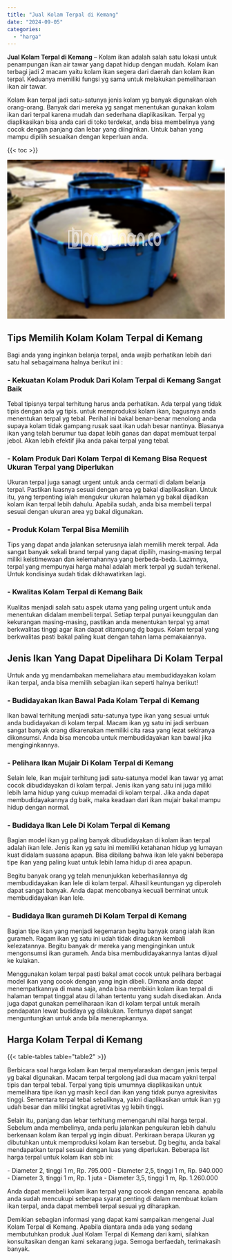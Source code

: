 ```yaml
---
title: "Jual Kolam Terpal di Kemang"
date: "2024-09-05"
categories: 
  - "harga"
---
```


**Jual Kolam Terpal di Kemang** – Kolam ikan adalah salah satu lokasi untuk penampungan ikan air tawar yang dapat hidup dengan mudah. Kolam ikan terbagi jadi 2 macam yaitu kolam ikan segera dari daerah dan kolam ikan terpal. Keduanya memiliki fungsi yg sama untuk melakukan pemeliharaan ikan air tawar.

Kolam ikan terpal jadi satu-satunya jenis kolam yg banyak digunakan oleh orang-orang. Banyak dari mereka yg sangat menentukan gunakan kolam ikan dari terpal karena mudah dan sederhana diaplikasikan. Terpal yg diaplikasikan bisa anda cari di toko terdekat, anda bisa membelinya yang cocok dengan panjang dan lebar yang diinginkan. Untuk bahan yang mampu dipilih sesuaikan dengan keperluan anda.

{{< toc >}}

![Jual Kolam Terpal di Kemang](/images/jual-kolam-terpal-18.png)

## Tips Memilih Kolam Kolam Terpal di Kemang

Bagi anda yang inginkan belanja terpal, anda wajib perhatikan lebih dari satu hal sebagaimana halnya berikut ini :

### \- Kekuatan Kolam Produk Dari Kolam Terpal di Kemang Sangat Baik

Tebal tipisnya terpal terhitung harus anda perhatikan. Ada terpal yang tidak tipis dengan ada yg tipis. untuk memproduksi kolam ikan, bagusnya anda menentukan terpal yg tebal. Perihal ini bakal benar-benar menolong anda supaya kolam tidak gampang rusak saat ikan udah besar nantinya. Biasanya ikan yang telah berumur tua dapat lebih ganas dan dapat membuat terpal jebol. Akan lebih efektif jika anda pakai terpal yang tebal.

### \- Kolam Produk Dari Kolam Terpal di Kemang Bisa Request Ukuran Terpal yang Diperlukan

Ukuran terpal juga sanagt urgent untuk anda cermati di dalam belanja terpal. Pastikan luasnya sesuai dengan area yg bakal diaplikasikan. Untuk itu, yang terpenting ialah mengukur ukuran halaman yg bakal dijadikan kolam ikan terpal lebih dahulu. Apabila sudah, anda bisa membeli terpal sesuai dengan ukuran area yg bakal digunakan.

### \- Produk Kolam Terpal Bisa Memilih

Tips yang dapat anda jalankan seterusnya ialah memilih merek terpal. Ada sangat banyak sekali brand terpal yang dapat dipilih, masing-masing terpal miliki keistimewaan dan kelemahannya yang berbeda-beda. Lazimnya, terpal yang mempunyai harga mahal adalah merk terpal yg sudah terkenal. Untuk kondisinya sudah tidak dikhawatirkan lagi.

### \- Kwalitas Kolam Terpal di Kemang Baik

Kualitas menjadi salah satu aspek utama yang paling urgent untuk anda menentukan didalam membeli terpal. Setiap terpal punyai keunggulan dan kekurangan masing-masing, pastikan anda menentukan terpal yg amat berkwalitas tinggi agar ikan dapat ditampung dg bagus. Kolam terpal yang berkwalitas pasti bakal paling kuat dengan tahan lama pemakaiannya.

## Jenis Ikan Yang Dapat Dipelihara Di Kolam Terpal

Untuk anda yg mendambakan memeliahara atau membudidayakan kolam ikan terpal, anda bisa memilih sebagian ikan seperti halnya berikut!

### \- Budidayakan Ikan Bawal Pada Kolam Terpal di Kemang

Ikan bawal terhitung menjadi satu-satunya type ikan yang sesuai untuk anda budidayakan di kolam terpal. Macam ikan yg satu ini jadi serbuan sangat banyak orang dikarenakan memiliki cita rasa yang lezat sekiranya dikonsumsi. Anda bisa mencoba untuk membudidayakan kan bawal jika menginginkannya.

### \- Pelihara Ikan Mujair Di Kolam Terpal di Kemang

Selain lele, ikan mujair terhitung jadi satu-satunya model ikan tawar yg amat cocok dibudidayakan di kolam terpal. Jenis ikan yang satu ini juga miliki lebih lama hidup yang cukup memadai di kolam terpal. Jika anda dapat membudidayakannya dg baik, maka keadaan dari ikan mujair bakal mampu hidup dengan normal.

### \- Budidaya Ikan Lele Di Kolam Terpal di Kemang

Bagian model ikan yg paling banyak dibudidayakan di kolam ikan terpal adalah ikan lele. Jenis ikan yg satu ini memiliki ketahanan hidup yg lumayan kuat didalam suasana apapun. Bisa dibilang bahwa ikan lele yakni beberapa tipe ikan yang paling kuat untuk lebih lama hidup di area apapun.

Begitu banyak orang yg telah menunjukkan keberhasilannya dg membudidayakan ikan lele di kolam terpal. Alhasil keuntungan yg diperoleh dapat sangat banyak. Anda dapat mencobanya kecuali berminat untuk membudidayakan ikan lele.

### \- Budidaya Ikan gurameh Di Kolam Terpal di Kemang

Bagian tipe ikan yang menjadi kegemaran begitu banyak orang ialah ikan gurameh. Ragam ikan yg satu ini udah tidak diragukan kembali kelezatannya. Begitu banyak dr mereka yang menginginkan untuk mengonsumsi ikan gurameh. Anda bisa membudidayakannya lantas dijual ke kulakan.

Menggunakan kolam terpal pasti bakal amat cocok untuk pelihara berbagai model ikan yang cocok dengan yang ingin dibeli. Dimana anda dapat menempatkannya di mana saja, anda bisa membikin kolam ikan terpal di halaman tempat tinggal atau di lahan tertentu yang sudah disediakan. Anda juga dapat gunakan pemeliharaan ikan di kolam terpal untuk meraih pendapatan lewat budidaya yg dilakukan. Tentunya dapat sangat menguntungkan untuk anda bila menerapkannya.

## Harga Kolam Terpal di Kemang

{{< table-tables table="table2" >}}

Berbicara soal harga kolam ikan terpal menyelaraskan dengan jenis terpal yg bakal digunakan. Macam terpal tergolong jadi dua macam yakni terpal tipis dan terpal tebal. Terpal yang tipis umumnya diaplikasikan untuk memelihara tipe ikan yg masih kecil dan ikan yang tidak punya agresivitas tinggi. Sementara terpal tebal sebaliknya, yakni diaplikasikan untuk ikan yg udah besar dan miliki tingkat agretivitas yg lebih tinggi.

Selain itu, panjang dan lebar terhitung memengaruhi nilai harga terpal. Sebelum anda membelinya, anda perlu jalankan pengukuran lebih dahulu berkenaan kolam ikan terpal yg ingin dibuat. Perkiraan berapa Ukuran yg dibutuhkan untuk memproduksi kolam ikan tersebut. Dg begitu, anda bakal mendapatkan terpal sesuai dengan luas yang diperlukan. Beberapa list harga terpal untuk kolam ikan sbb ini:

\- Diameter 2, tinggi 1 m, Rp. 795.000 - Diameter 2,5, tinggi 1 m, Rp. 940.000 - Diameter 3, tinggi 1 m, Rp. 1 juta - Diameter 3,5, tinggi 1 m, Rp. 1.260.000

Anda dapat membeli kolam ikan terpal yang cocok dengan rencana. apabila anda sudah mencukupi seberapa syarat penting di dalam membuat kolam ikan terpal, anda dapat membeli terpal sesuai yg diharapkan.

Demikian sebagian informasi yang dapat kami sampaikan mengenai Jual Kolam Terpal di Kemang. Apabila diantara anda ada yang sedang membutuhkan produk Jual Kolam Terpal di Kemang dari kami, silahkan konsultasikan dengan kami sekarang juga. Semoga berfaedah, terimakasih banyak.

